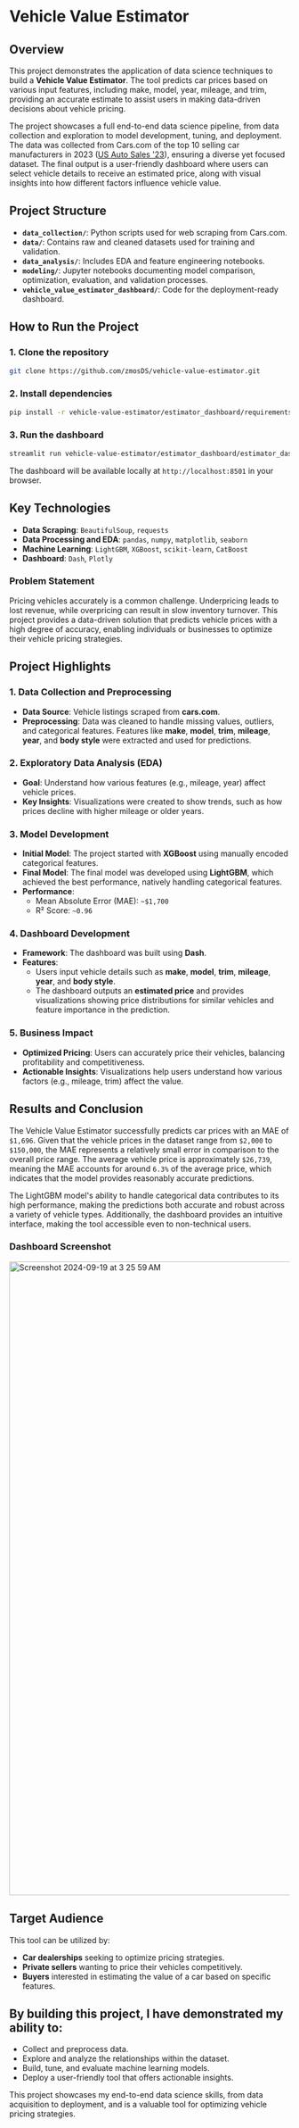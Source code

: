 # Vehicle Value Estimator

## Overview

This project demonstrates the application of data science techniques to build a **Vehicle Value Estimator**. The tool predicts car prices based on various input features, including make, model, year, mileage, and trim, providing an accurate estimate to assist users in making data-driven decisions about vehicle pricing.

The project showcases a full end-to-end data science pipeline, from data collection and exploration to model development, tuning, and deployment. The data was collected from Cars.com of the top 10 selling car manufacturers in 2023 ([US Auto Sales '23](https://www.carpro.com/blog/national-auto-sales-numbers-for-all-automakers-in-2023/)), ensuring a diverse yet focused dataset. The final output is a user-friendly dashboard where users can select vehicle details to receive an estimated price, along with visual insights into how different factors influence vehicle value.

## Project Structure

- **`data_collection/`**: Python scripts used for web scraping from Cars.com.
- **`data/`**: Contains raw and cleaned datasets used for training and validation.
- **`data_analysis/`**: Includes EDA and feature engineering notebooks.
- **`modeling/`**: Jupyter notebooks documenting model comparison, optimization, evaluation, and validation processes.
- **`vehicle_value_estimator_dashboard/`**: Code for the deployment-ready dashboard.

## How to Run the Project

### 1. Clone the repository
```bash
git clone https://github.com/zmosDS/vehicle-value-estimator.git
```

### 2. Install dependencies
```bash
pip install -r vehicle-value-estimator/estimator_dashboard/requirements.txt
```

### 3. Run the dashboard
```bash
streamlit run vehicle-value-estimator/estimator_dashboard/estimator_dashboard.py
```
The dashboard will be available locally at `http://localhost:8501` in your browser.

## Key Technologies

- **Data Scraping**: `BeautifulSoup`, `requests`
- **Data Processing and EDA**: `pandas`, `numpy`, `matplotlib`, `seaborn`
- **Machine Learning**: `LightGBM`, `XGBoost`, `scikit-learn`, `CatBoost`
- **Dashboard**: `Dash`, `Plotly`

### Problem Statement

Pricing vehicles accurately is a common challenge. Underpricing leads to lost revenue, while overpricing can result in slow inventory turnover. This project provides a data-driven solution that predicts vehicle prices with a high degree of accuracy, enabling individuals or businesses to optimize their vehicle pricing strategies.

## Project Highlights

### 1. Data Collection and Preprocessing
- **Data Source**: Vehicle listings scraped from **cars.com**.
- **Preprocessing**: Data was cleaned to handle missing values, outliers, and categorical features. Features like **make**, **model**, **trim**, **mileage**, **year**, and **body style** were extracted and used for predictions.

### 2. Exploratory Data Analysis (EDA)
- **Goal**: Understand how various features (e.g., mileage, year) affect vehicle prices.
- **Key Insights**: Visualizations were created to show trends, such as how prices decline with higher mileage or older years.
  
### 3. Model Development
- **Initial Model**: The project started with **XGBoost** using manually encoded categorical features.
- **Final Model**: The final model was developed using **LightGBM**, which achieved the best performance, natively handling categorical features.
- **Performance**:
  - Mean Absolute Error (MAE): `~$1,700`
  - R² Score: `~0.96`
  
### 4. Dashboard Development
- **Framework**: The dashboard was built using **Dash**.
- **Features**: 
  - Users input vehicle details such as **make**, **model**, **trim**, **mileage**, **year**, and **body style**.
  - The dashboard outputs an **estimated price** and provides visualizations showing price distributions for similar vehicles and feature importance in the prediction.
  
### 5. Business Impact
- **Optimized Pricing**: Users can accurately price their vehicles, balancing profitability and competitiveness.
- **Actionable Insights**: Visualizations help users understand how various factors (e.g., mileage, trim) affect the value.

## Results and Conclusion

The Vehicle Value Estimator successfully predicts car prices with an MAE of `$1,696`. Given that the vehicle prices in the dataset range from `$2,000` to `$150,000`, the MAE represents a relatively small error in comparison to the overall price range. The average vehicle price is approximately `$26,739`, meaning the MAE accounts for around `6.3%` of the average price, which indicates that the model provides reasonably accurate predictions.

The LightGBM model's ability to handle categorical data contributes to its high performance, making the predictions both accurate and robust across a variety of vehicle types. Additionally, the dashboard provides an intuitive interface, making the tool accessible even to non-technical users.

### Dashboard Screenshot

<img width="1136" alt="Screenshot 2024-09-19 at 3 25 59 AM" src="https://github.com/user-attachments/assets/c553479c-f95a-4d91-abe6-8c5deb7cebb0">

## Target Audience
This tool can be utilized by:
- **Car dealerships** seeking to optimize pricing strategies.
- **Private sellers** wanting to price their vehicles competitively.
- **Buyers** interested in estimating the value of a car based on specific features.

## **By building this project, I have demonstrated my ability to:**
- Collect and preprocess data.
- Explore and analyze the relationships within the dataset.
- Build, tune, and evaluate machine learning models.
- Deploy a user-friendly tool that offers actionable insights.

This project showcases my end-to-end data science skills, from data acquisition to deployment, and is a valuable tool for optimizing vehicle pricing strategies.
